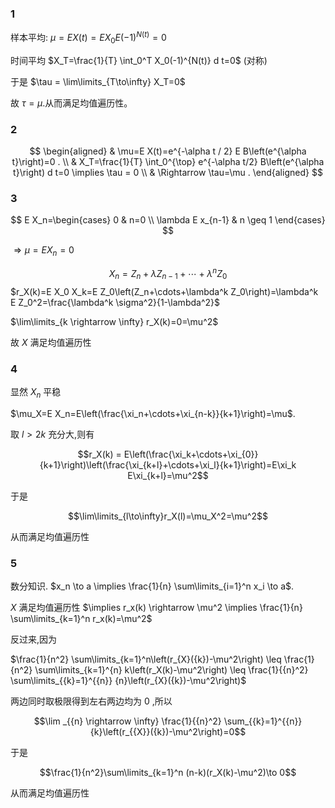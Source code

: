 ### 1 

样本平均: $\mu=E X(t)=E X_0 E(-1)^{N(t)}=0$

时间平均 $X_T=\frac{1}{T} \int_0^T X_0(-1)^{N(t)} d t=0$ (对称)

于是 $\tau = \lim\limits_{T\to\infty} X_T=0$

故 $\tau=\mu$.从而满足均值遍历性。

### 2
$$
\begin{aligned}
& \mu=E X(t)=e^{-\alpha t / 2} E B\left(e^{\alpha t}\right)=0 . \\
& X_T=\frac{1}{T} \int_0^{\top} e^{-\alpha t/2} B\left(e^{\alpha t}\right) d t=0 \implies \tau = 0 \\
& \Rightarrow \tau=\mu .
\end{aligned}
$$

### 3
$$
E X_n=\begin{cases}
0 & n=0 \\
\lambda E x_{n-1} & n \geq 1
\end{cases}
$$

$\Rightarrow \mu=E X_n=0$

$$
X_n=Z_n+\lambda Z_{n-1}+\cdots+\lambda^n Z_0
$$
$r_X(k)=E X_0 X_k=E Z_0\left(Z_n+\cdots+\lambda^k Z_0\right)=\lambda^k E Z_0^2=\frac{\lambda^k \sigma^2}{1-\lambda^2}$

$\lim\limits_{k \rightarrow \infty} r_X(k)=0=\mu^2$

故 $X$ 满足均值遍历性

### 4
显然 $X_n$ 平稳

$\mu_X=E X_n=E\left(\frac{\xi_n+\cdots+\xi_{n-k}}{k+1}\right)=\mu$.

取 $l>2k$ 充分大,则有

$$r_X(k) = E\left(\frac{\xi_k+\cdots+\xi_{0}}{k+1}\right)\left(\frac{\xi_{k+l}+\cdots+\xi_l}{k+1}\right)=E\xi_k E\xi_{k+l}=\mu^2$$

于是

$$\lim\limits_{l\to\infty}r_X(l)=\mu_X^2=\mu^2$$

从而满足均值遍历性

### 5
数分知识. $x_n \to a \implies \frac{1}{n} \sum\limits_{i=1}^n x_i \to a$.

$X$ 满足均值遍历性 $\implies r_x(k) \rightarrow \mu^2 \implies \frac{1}{n} \sum\limits_{k=1}^n r_x(k)=\mu^2$


反过来,因为 

$\frac{1}{n^2} \sum\limits_{k=1}^n\left(r_{X}({k})-\mu^2\right) \leq \frac{1}{n^2} \sum\limits_{k=1}^{n} k\left(r_X(k)-\mu^2\right) \leq \frac{1}{{n}^2} \sum\limits_{{k}=1}^{{n}} {n}\left(r_{X}({k})-\mu^2\right)$

两边同时取极限得到左右两边均为 0 ,所以 

$$\lim _{{n} \rightarrow \infty} \frac{1}{{n}^2} \sum_{{k}=1}^{{n}} {k}\left(r_{{X}}({k})-\mu^2\right)=0$$

于是

$$\frac{1}{n^2}\sum\limits_{k=1}^n (n-k)(r_X(k)-\mu^2)\to 0$$

从而满足均值遍历性
